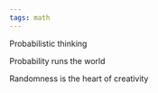 ```yaml
---
tags: math 
---
```


Probabilistic thinking

Probability runs the world

Randomness is the heart of creativity 
